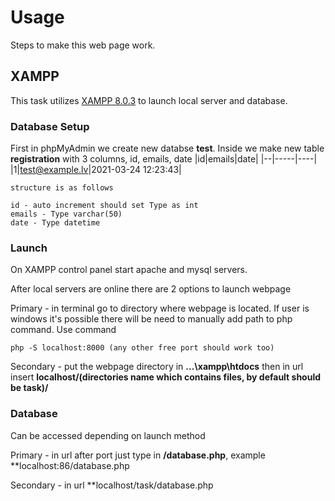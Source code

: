 # Usage
Steps to make this web page work.

## XAMPP
This task utilizes [XAMPP 8.0.3](https://www.apachefriends.org/index.html) to launch local server and database.

### Database Setup

First in phpMyAdmin we create new databse **test**. Inside we make new table **registration** with 3 columns, id, emails, date
|id|emails|date|
|--|-----|----|
|1|test@example.lv|2021-03-24 12:23:43|

```
structure is as follows

id - auto increment should set Type as int 
emails - Type varchar(50)
date - Type datetime
```

### Launch

On XAMPP control panel start apache and mysql servers.

After local servers are online there are 2 options to launch webpage

Primary - in terminal go to directory where webpage is located. If user is windows it's possible there will be need to manually add path to php command. 
Use command
```
php -S localhost:8000 (any other free port should work too)
```

Secondary - put the webpage directory in **...\xampp\htdocs** then in url insert **localhost/(directories name which contains files, by default should be task)/**

### Database

Can be accessed depending on launch method

Primary - in url after port just type in **/database.php**, example **localhost:86/database.php

Secondary - in url **localhost/task/database.php

